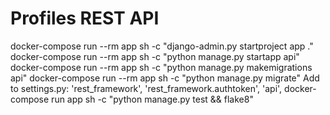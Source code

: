 # Profiles REST API

docker-compose run --rm app sh -c "django-admin.py startproject app ."
docker-compose run --rm app sh -c "python manage.py startapp api"
docker-compose run --rm app sh -c "python manage.py makemigrations api"
docker-compose run --rm app sh -c "python manage.py migrate"
Add to settings.py:
    'rest_framework',
    'rest_framework.authtoken',
    'api',
docker-compose run app sh -c "python manage.py test && flake8"